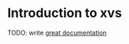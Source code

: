 # Introduction to xvs

TODO: write [great documentation](http://jacobian.org/writing/great-documentation/what-to-write/)
